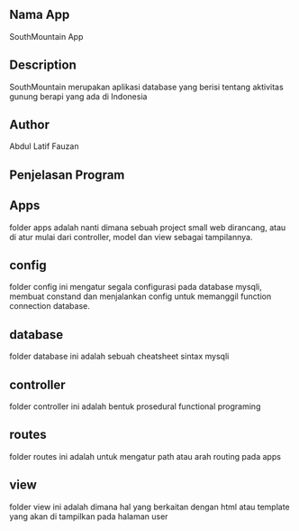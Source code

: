 

## Nama App

SouthMountain App

## Description

SouthMountain merupakan aplikasi database yang berisi tentang aktivitas gunung berapi yang ada di Indonesia 

## Author 

Abdul Latif Fauzan

## Penjelasan Program

## Apps

folder apps adalah nanti dimana sebuah project small web dirancang, atau di atur mulai dari controller, model dan view sebagai tampilannya.

## config

folder config ini mengatur segala configurasi pada database mysqli, membuat constand dan menjalankan config untuk memanggil function connection database.

## database

folder database ini adalah sebuah cheatsheet sintax mysqli

## controller

folder controller ini adalah bentuk prosedural functional programing

## routes

folder routes ini adalah untuk mengatur path atau arah routing pada apps

## view

folder view ini adalah dimana hal yang berkaitan dengan html atau template yang akan di tampilkan pada halaman user

